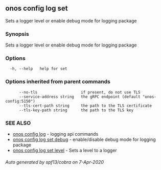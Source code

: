 ## onos config log set

Sets a logger level or enable debug mode for logging package

### Synopsis

Sets a logger level or enable debug mode for logging package

### Options

```
  -h, --help   help for set
```

### Options inherited from parent commands

```
      --no-tls                   if present, do not use TLS
      --service-address string   the gRPC endpoint (default "onos-config:5150")
      --tls-cert-path string     the path to the TLS certificate
      --tls-key-path string      the path to the TLS key
```

### SEE ALSO

* [onos config log](onos_config_log.md)	 - logging api commands
* [onos config log set debug](onos_config_log_set_debug.md)	 - enable/disable debug mode for logging package
* [onos config log set level](onos_config_log_set_level.md)	 - Sets a level to a logger

###### Auto generated by spf13/cobra on 7-Apr-2020
